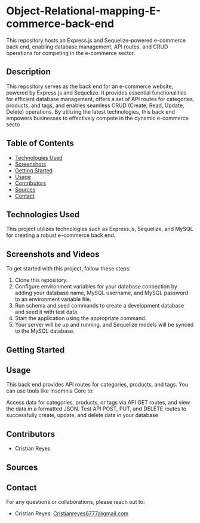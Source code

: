 # Object-Relational-mapping-E-commerce-back-end
 This repository hosts an Express.js and Sequelize-powered e-commerce back end, enabling database management, API routes, and CRUD operations for competing in the e-commerce sector.



## Description

This repository serves as the back end for an e-commerce website, powered by Express.js and Sequelize. It provides essential functionalities for efficient database management, offers a set of API routes for categories, products, and tags, and enables seamless CRUD (Create, Read, Update, Delete) operations. By utilizing the latest technologies, this back end empowers businesses to effectively compete in the dynamic e-commerce secto



## Table of Contents

- [Technologies Used](#technologies-used)
- [Screenshots](#screenshots)
- [Getting Started](#getting-started)
- [Usage](#usage)
- [Contributors](#contributors)
- [Sources](#sources)
- [Contact](#contact)

## Technologies Used

This project utilizes technologies such as Express.js, Sequelize, and MySQL for creating a robust e-commerce back end.


## Screenshots and Videos


To get started with this project, follow these steps:

  1. Clone this repository.
  2. Configure environment variables for your database connection by adding your database name, MySQL username, and MySQL
     password to an environment variable file.
  3. Run schema and seed commands to create a development database and seed it with test data.
  4. Start the application using the appropriate command.
  5. Your server will be up and running, and Sequelize models will be synced to the MySQL database.





## Getting Started



## Usage

This back end provides API routes for categories, products, and tags. You can use tools like Insomnia Core to:

   Access data for categories, products, or tags via API GET routes, and view the data in a formatted JSON.
   Test API POST, PUT, and DELETE routes to successfully create, update, and delete data in your database



## Contributors

- Cristian Reyes

## Sources



## Contact
For any questions or collaborations, please reach out to:

- Cristian Reyes: Cristianreyes6777@gmail.com
